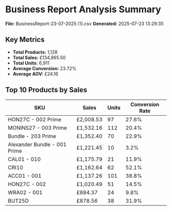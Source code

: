 # Business Report Analysis Summary
**File:** BusinessReport-23-07-2025 (1).csv
**Generated:** 2025-07-23 13:29:35

## Key Metrics
- **Total Products:** 1,128
- **Total Sales:** £134,865.50
- **Total Units:** 6,911
- **Average Conversion:** 23.72%
- **Average AOV:** £24.16

## Top 10 Products by Sales
| SKU | Sales | Units | Conversion Rate |
|-----|-------|-------|----------------|
| HON27C - 002 Prime | £2,008.53 | 97 | 27.6% |
| MONINS27 - 003 Prime | £1,532.16 | 112 | 20.4% |
| Bundle - 203 Prime | £1,352.40 | 70 | 22.9% |
| Alexander Bundle - 001 Prime | £1,221.45 | 10 | 3.2% |
| CAL01 - 010 | £1,175.79 | 21 | 11.9% |
| CRI10 | £1,162.64 | 62 | 52.1% |
| ACC01 - 001 | £1,137.26 | 101 | 38.8% |
| HON27C - 002 | £1,020.49 | 51 | 14.5% |
| WRA02 - 001 | £884.37 | 24 | 9.8% |
| BUT25D | £878.56 | 38 | 31.9% |
